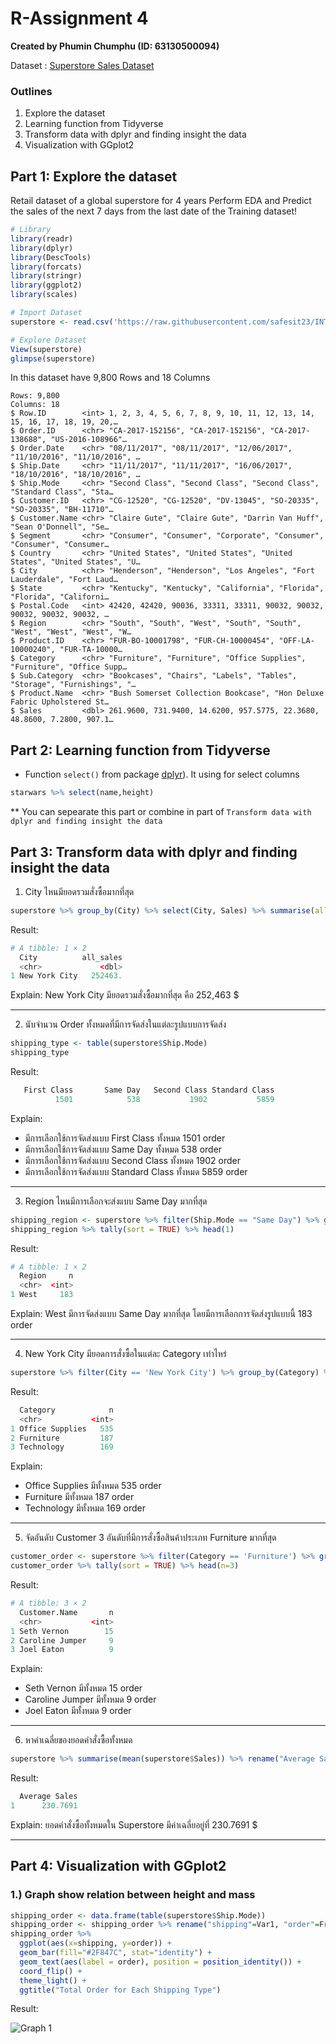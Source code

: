 # R-Assignment 4

**Created by Phumin Chumphu (ID: 63130500094)**

Dataset : [Superstore Sales Dataset](../SuperstoreDataset.csv)


### Outlines
1. Explore the dataset
2. Learning function from Tidyverse
3. Transform data with dplyr and finding insight the data
4. Visualization with GGplot2

## Part 1: Explore the dataset
Retail dataset of a global superstore for 4 years 
Perform EDA and Predict the sales of the next 7 days from the last date of the Training dataset!
```R
# Library
library(readr)
library(dplyr)
library(DescTools)
library(forcats)
library(stringr)
library(ggplot2)
library(scales)

# Import Dataset
superstore <- read.csv('https://raw.githubusercontent.com/safesit23/INT214-Statistics/main/datasets/superstore_sales.csv')

# Explore Dataset
View(superstore)
glimpse(superstore)
```

In this dataset have 9,800 Rows and 18 Columns
```
Rows: 9,800
Columns: 18
$ Row.ID        <int> 1, 2, 3, 4, 5, 6, 7, 8, 9, 10, 11, 12, 13, 14, 15, 16, 17, 18, 19, 20,…
$ Order.ID      <chr> "CA-2017-152156", "CA-2017-152156", "CA-2017-138688", "US-2016-108966"…
$ Order.Date    <chr> "08/11/2017", "08/11/2017", "12/06/2017", "11/10/2016", "11/10/2016", …
$ Ship.Date     <chr> "11/11/2017", "11/11/2017", "16/06/2017", "18/10/2016", "18/10/2016", …
$ Ship.Mode     <chr> "Second Class", "Second Class", "Second Class", "Standard Class", "Sta…
$ Customer.ID   <chr> "CG-12520", "CG-12520", "DV-13045", "SO-20335", "SO-20335", "BH-11710"…
$ Customer.Name <chr> "Claire Gute", "Claire Gute", "Darrin Van Huff", "Sean O'Donnell", "Se…
$ Segment       <chr> "Consumer", "Consumer", "Corporate", "Consumer", "Consumer", "Consumer…
$ Country       <chr> "United States", "United States", "United States", "United States", "U…
$ City          <chr> "Henderson", "Henderson", "Los Angeles", "Fort Lauderdale", "Fort Laud…
$ State         <chr> "Kentucky", "Kentucky", "California", "Florida", "Florida", "Californi…
$ Postal.Code   <int> 42420, 42420, 90036, 33311, 33311, 90032, 90032, 90032, 90032, 90032, …
$ Region        <chr> "South", "South", "West", "South", "South", "West", "West", "West", "W…
$ Product.ID    <chr> "FUR-BO-10001798", "FUR-CH-10000454", "OFF-LA-10000240", "FUR-TA-10000…
$ Category      <chr> "Furniture", "Furniture", "Office Supplies", "Furniture", "Office Supp…
$ Sub.Category  <chr> "Bookcases", "Chairs", "Labels", "Tables", "Storage", "Furnishings", "…
$ Product.Name  <chr> "Bush Somerset Collection Bookcase", "Hon Deluxe Fabric Upholstered St…
$ Sales         <dbl> 261.9600, 731.9400, 14.6200, 957.5775, 22.3680, 48.8600, 7.2800, 907.1…
```


## Part 2: Learning function from Tidyverse

- Function `select()` from package [dplyr](https://dplyr.tidyverse.org/articles/dplyr.html#select-columns-with-select)). It using for select columns

```R
starwars %>% select(name,height)
```
** You can sepearate this part or combine in part of `Transform data with dplyr and finding insight the data`

## Part 3: Transform data with dplyr and finding insight the data
1. City ไหนมียอดรวมสั่งซื้อมากที่สุด
```R
superstore %>% group_by(City) %>% select(City, Sales) %>% summarise(all_sales = sum(Sales)) %>% arrange(desc(all_sales)) %>% head(1)
```

Result:
```R
# A tibble: 1 × 2
  City          all_sales
  <chr>             <dbl>
1 New York City   252463.
```
Explain:
New York City มียอดรวมสั่งซื้อมากที่สุด คือ 252,463 $

-----

2. นับจำนวน Order ทั้งหมดที่มีการจัดส่งในแต่ละรูปแบบการจัดส่ง
```R
shipping_type <- table(superstore$Ship.Mode)
shipping_type
```

Result:
```R
   First Class       Same Day   Second Class Standard Class 
          1501            538           1902           5859 
```
Explain:
- มีการเลือกใช้การจัดส่งแบบ First Class ทั้งหมด 1501 order
- มีการเลือกใช้การจัดส่งแบบ Same Day ทั้งหมด 538 order
- มีการเลือกใช้การจัดส่งแบบ Second Class ทั้งหมด 1902 order
- มีการเลือกใช้การจัดส่งแบบ Standard Class ทั้งหมด 5859 order

-----

3. Region ไหนมีการเลือกจะส่งแบบ Same Day มากที่สุด
```R
shipping_region <- superstore %>% filter(Ship.Mode == "Same Day") %>% group_by(Region)
shipping_region %>% tally(sort = TRUE) %>% head(1) 
```

Result:
```R
# A tibble: 1 × 2
  Region     n
  <chr>  <int>
1 West     183
```
Explain:
West มีการจัดส่งแบบ Same Day มากที่สุด โดยมีการเลือกการจัดส่งรูปแบบนี้ 183 order

-----

4. New York City มียอดการสั่งซื้อในแต่ละ Category เท่าไหร่
```R
superstore %>% filter(City == 'New York City') %>% group_by(Category) %>% tally(sort = TRUE)
```

Result:
```R
  Category            n
  <chr>           <int>
1 Office Supplies   535
2 Furniture         187
3 Technology        169
```
Explain:
- Office Supplies มีทั้งหมด 535 order
- Furniture มีทั้งหมด 187 order
- Technology มีทั้งหมด 169 order

-----

5. จัดอันดับ Customer 3 อันดับที่มีการสั่งซื้อสินค้าประเภท Furniture มากที่สุด
```R
customer_order <- superstore %>% filter(Category == 'Furniture') %>% group_by(Customer.Name)
customer_order %>% tally(sort = TRUE) %>% head(n=3)
```

Result:
```R
# A tibble: 3 × 2
  Customer.Name       n
  <chr>           <int>
1 Seth Vernon        15
2 Caroline Jumper     9
3 Joel Eaton          9
```
Explain:
- Seth Vernon มีทั้งหมด 15 order
- Caroline Jumper มีทั้งหมด 9 order
- Joel Eaton มีทั้งหมด 9 order

-----

6. หาค่าเฉลี่ยของยอดคำสั่งซื้อทั้งหมด
```R
superstore %>% summarise(mean(superstore$Sales)) %>% rename("Average Sales" = `mean(superstore$Sales)`)
```

Result:
```R
  Average Sales
1      230.7691
```
Explain:
ยอดคำสั่งซื้อทั้งหมดใน Superstore มีค่าเฉลี่ยอยู่ที่ 230.7691 $

-----

## Part 4: Visualization with GGplot2
### 1.) Graph show relation between height and mass
```R
shipping_order <- data.frame(table(superstore$Ship.Mode))
shipping_order <- shipping_order %>% rename("shipping"=Var1, "order"=Freq)
shipping_order %>% 
  ggplot(aes(x=shipping, y=order)) + 
  geom_bar(fill="#2F847C", stat="identity") +
  geom_text(aes(label = order), position = position_identity()) +
  coord_flip() +
  theme_light() +
  ggtitle("Total Order for Each Shipping Type")
```
Result:

![Graph 1](graph1.png)

